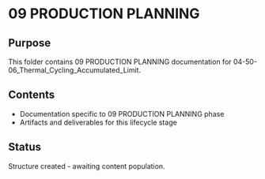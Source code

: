 # 09 PRODUCTION PLANNING

## Purpose
This folder contains 09 PRODUCTION PLANNING documentation for 04-50-06_Thermal_Cycling_Accumulated_Limit.

## Contents
- Documentation specific to 09 PRODUCTION PLANNING phase
- Artifacts and deliverables for this lifecycle stage

## Status
Structure created - awaiting content population.
